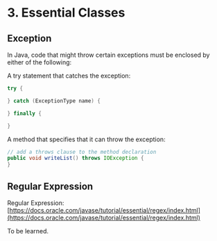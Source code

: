 # 3. Essential Classes

## Exception

In Java, code that might throw certain exceptions must be enclosed by either of the following:

A try statement that catches the exception:

```java
try {

} catch (ExceptionType name) {

} finally {

}
```

A method that specifies that it can throw the exception:

```java
// add a throws clause to the method declaration
public void writeList() throws IOException {
}
```

## Regular Expression

Regular Expression: [https://docs.oracle.com/javase/tutorial/essential/regex/index.html](https://docs.oracle.com/javase/tutorial/essential/regex/index.html)

To be learned.

